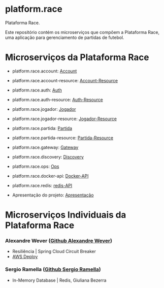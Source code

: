 # platform.race

Plataforma Race.

Este repositório contém os microserviços que compõem a Plataforma Race, uma aplicação para gerenciamento de partidas de futebol.


# Microserviços da Plataforma Race

- platform.race.account: [Account](
https://github.com/st4pzz/platform.race.account)
- platform.race.account-resource: [Account-Resource](
https://github.com/st4pzz/platform.race.account-resource)
- platform.race.auth: [Auth](
https://github.com/st4pzz/platform.race.auth)
- platform.race.auth-resource: [Auth-Resource](
https://github.com/st4pzz/platform.race.auth-resource)
- platform.race.jogador: [Jogador](
https://github.com/st4pzz/platform.race.jogador)
- platform.race.jogador-resource: [Jogador-Resource](
https://github.com/st4pzz/platform.race.jogador-resource)
- platform.race.partida: [Partida](
https://github.com/st4pzz/platform.race.partida)
- platform.race.partida-resource: [Partida-Resource](
https://github.com/st4pzz/platform.race.partida-resource)
- platform.race.gateway: [Gateway](
https://github.com/st4pzz/platform.race.gateway)
- platform.race.discovery: [Discovery](
https://github.com/st4pzz/platform.race.discovery)
- platform.race.ops: [Ops](
https://github.com/st4pzz/platform.race.ops)
- platform.race.docker-api: [Docker-API](
https://github.com/st4pzz/platform.race.docker-api)
- platform.race.redis: [redis-API](
[https://github.com/st4pzz/platform.race.docker-api](https://github.com/st4pzz/platform.race.redis))

- Apresentação do projeto: [Apresentação](https://www.canva.com/design/DAGGEyLPpZ4/xK-BZLlWuXnUfo4MSsmdCA/view?utm_content=DAGGEyLPpZ4&utm_campaign=designshare&utm_medium=link&utm_source=editor)

# Microserviços Individuais da Plataforma Race

### Alexandre Wever ([Github Alexandre Wever](https://github.com/WeeeverAlex))

- Resiliência | Spring Cloud Circuit Breaker
- [AWS Deploy](http://ab2f11565dce840b4958ce7a79da35ce-1787878981.us-east-1.elb.amazonaws.com:8080/hello)

### Sergio Ramella ([Github Sergio Ramella](https://github.com/st4pzz))

- In-Memory Database | Redis, Giuliana Bezerra
